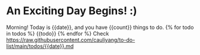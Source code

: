 # An Exciting Day Begins! :)

Morning! Today is {{date}}, and you have {{count}} things to do.
{% for todo in todos %}
{{todo}}
{% endfor %}
Check https://raw.githubusercontent.com/cauliyang/to-do-list/main/todos/{{date}}.md
